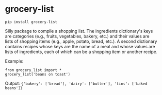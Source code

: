 # grocery-list

`pip install grocery-list`

Silly package to compile a shopping list. The ingredients dictionary's keys are categories (e.g., fruits, vegetables, bakery, etc.) and their values are lists of shopping items (e.g., apple, potato, bread, etc.). A second dictionary contains recipes whose keys are the name of a meal and whose values are lists of ingredients, each of which can be a shopping item or another recipe.

Example:
```
from grocery_list import *
grocery_list('beans on toast')
```

Output: `{'bakery': ['bread'], 'dairy': ['butter'], 'tins': ['baked beans']}`

